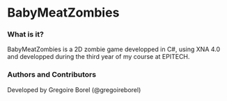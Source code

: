 BabyMeatZombies
===============

### What is it?

BabyMeatZombies is a 2D zombie game developped in C#, using XNA 4.0 and developped during the third year of my course at EPITECH.

### Authors and Contributors
Developed by Gregoire Borel (@gregoireborel)

